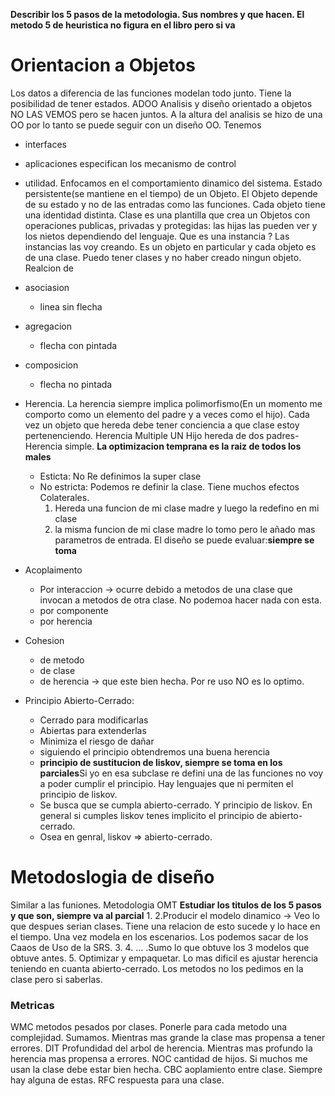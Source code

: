 
**Describir los 5 pasos de la metodologia. Sus nombres y que hacen. El metodo 5 de heuristica no figura en el libro pero si va**

# Orientacion a Objetos

  Los datos a diferencia de las funciones modelan todo junto. Tiene la posibilidad de tener estados.
  ADOO Analisis y diseño orientado a objetos NO LAS VEMOS pero se hacen juntos.
  A la altura del analisis se hizo de una OO por lo tanto se puede seguir con un diseño OO.
  Tenemos 
  + interfaces
  + aplicaciones
  especifican los mecanismo de control
  + utilidad.
  Enfocamos en el comportamiento dinamico del sistema.
  Estado persistente(se mantiene en el tiempo) de un Objeto. El Objeto depende de su estado y no de las entradas como las funciones.
  Cada objeto tiene una identidad distinta.
  Clase es una plantilla que crea un Objetos con operaciones publicas, privadas y protegidas: las hijas las pueden ver y los nietos dependiendo del lenguaje.
  Que es una instancia ? Las instancias las voy creando. Es un objeto en particular y cada objeto es de una clase. Puedo tener clases y no haber creado ningun objeto.
  Realcion de 
  + asociasion
    - linea sin flecha
  + agregacion
    - flecha con pintada
  + composicion
    - flecha no pintada

  + Herencia. La herencia siempre implica polimorfismo(En un momento me comporto como un elemento del padre y a veces como el hijo). Cada vez un objeto que hereda debe tener conciencia a que clase estoy pertenenciendo.
  Herencia Multiple UN Hijo hereda de dos padres-
  Herencia simple.
  **La optimizacion temprana es la raiz de todos los males**
    - Esticta: No Re definimos la super clase
    - No estricta: Podemos re definir la clase. Tiene muchos efectos Colaterales.
      1. Hereda una funcion de mi clase madre y luego la redefino en mi clase
      2. la misma funcion de mi clase madre lo tomo pero le añado mas parametros de entrada.
  El diseño se puede evaluar:**siempre se toma**
  + Acoplaimento
    - Por interaccion -> ocurre debido a metodos de una clase que invocan a metodos de otra clase. No podemoa hacer nada con esta.
    - por componente
    - por herencia
  + Cohesion
    - de metodo
    - de clase
    - de herencia -> que este bien hecha. Por re uso NO es lo optimo.
  + Principio Abierto-Cerrado:
    - Cerrado para modificarlas
    - Abiertas para extenderlas
    - Minimiza el riesgo de dañar
    - siguiendo el principio obtendremos una buena herencia
    - **principio de sustitucion de liskov, siempre se toma en los parciales**Si yo en esa subclase re defini una de las funciones no voy a poder cumplir el principio. Hay lenguajes que ni permiten el principio de liskov.
    - Se busca que se cumpla abierto-cerrado. Y principio de liskov. En general si cumples liskov tenes implicito el principio de abierto-cerrado.
    - Osea en genral, liskov => abierto-cerrado.
 
# Metodoslogia de diseño
 Similar a las funiones.
 Metodologia OMT
 **Estudiar los titulos de los 5 pasos y que son, siempre va al parcial**
 1.
 2.Producir el modelo dinamico -> Veo lo que despues serian clases. Tiene una relacion de esto sucede y lo hace en el tiempo. Una vez modela en los escenarios. Los podemos sacar de los Caaos de Uso de la SRS.
 3.
 4. ... .Sumo lo que obtuve los 3 modelos que obtuve antes.
 5. Optimizar y empaquetar. Lo mas dificil es ajustar herencia teniendo en cuanta abierto-cerrado.
 Los metodos no los pedimos en la clase pero si saberlas.
 ### Metricas
 WMC metodos pesados por clases. Ponerle para cada metodo una complejidad. Sumamos. Mientras mas grande la clase mas propensa a tener errores.
 DIT Profundidad del arbol de herencia. Mientras mas profundo la herencia mas propensa a errores.
 NOC cantidad de hijos. Si muchos me usan la clase debe estar bien hecha.
 CBC aoplamiento entre clase. Siempre hay alguna de estas.
 RFC respuesta para una clase. 
